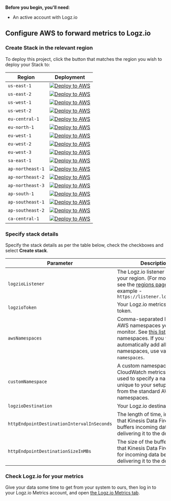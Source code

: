 **Before you begin, you'll need**:

* An active account with Logz.io

 

## Configure AWS to forward metrics to Logz.io
### Create Stack in the relevant region

To deploy this project, click the button that matches the region you wish to deploy your Stack to:

| Region           | Deployment                                                                                                                                                                                                                                                                                                                                                          |
|------------------|---------------------------------------------------------------------------------------------------------------------------------------------------------------------------------------------------------------------------------------------------------------------------------------------------------------------------------------------------------------------|
| `us-east-1`      | [![Deploy to AWS](https://dytvr9ot2sszz.cloudfront.net/logz-docs/lights/LightS-button.png)](https://console.aws.amazon.com/cloudformation/home?region=us-east-1#/stacks/create/review?templateURL=https://logzio-aws-integrations-us-east-1.s3.amazonaws.com/metric-stream-helpers/aws/1.3.1/sam-template.yaml&stackName=logzio-metric-stream&param_logzioToken=<<PROMETHEUS-METRICS-SHIPPING-TOKEN>>&param_logzioListener=https://<<LISTENER-HOST>>:8053)           | 
| `us-east-2`      | [![Deploy to AWS](https://dytvr9ot2sszz.cloudfront.net/logz-docs/lights/LightS-button.png)](https://console.aws.amazon.com/cloudformation/home?region=us-east-2#/stacks/create/review?templateURL=https://logzio-aws-integrations-us-east-2.s3.amazonaws.com/metric-stream-helpers/aws/1.3.1/sam-template.yaml&stackName=logzio-metric-stream&param_logzioToken=<<PROMETHEUS-METRICS-SHIPPING-TOKEN>>&param_logzioListener=https://<<LISTENER-HOST>>:8053)           | 
| `us-west-1`      | [![Deploy to AWS](https://dytvr9ot2sszz.cloudfront.net/logz-docs/lights/LightS-button.png)](https://console.aws.amazon.com/cloudformation/home?region=us-west-1#/stacks/create/review?templateURL=https://logzio-aws-integrations-us-west-1.s3.amazonaws.com/metric-stream-helpers/aws/1.3.1/sam-template.yaml&stackName=logzio-metric-stream&param_logzioToken=<<PROMETHEUS-METRICS-SHIPPING-TOKEN>>&param_logzioListener=https://<<LISTENER-HOST>>:8053)           | 
| `us-west-2`      | [![Deploy to AWS](https://dytvr9ot2sszz.cloudfront.net/logz-docs/lights/LightS-button.png)](https://console.aws.amazon.com/cloudformation/home?region=us-west-2#/stacks/create/review?templateURL=https://logzio-aws-integrations-us-west-2.s3.amazonaws.com/metric-stream-helpers/aws/1.3.1/sam-template.yaml&stackName=logzio-metric-stream&param_logzioToken=<<PROMETHEUS-METRICS-SHIPPING-TOKEN>>&param_logzioListener=https://<<LISTENER-HOST>>:8053)           | 
| `eu-central-1`   | [![Deploy to AWS](https://dytvr9ot2sszz.cloudfront.net/logz-docs/lights/LightS-button.png)](https://console.aws.amazon.com/cloudformation/home?region=eu-central-1#/stacks/create/review?templateURL=https://logzio-aws-integrations-eu-central-1.s3.amazonaws.com/metric-stream-helpers/aws/1.3.1/sam-template.yaml&stackName=logzio-metric-stream&param_logzioToken=<<PROMETHEUS-METRICS-SHIPPING-TOKEN>>&param_logzioListener=https://<<LISTENER-HOST>>:8053)     | 
| `eu-north-1`     | [![Deploy to AWS](https://dytvr9ot2sszz.cloudfront.net/logz-docs/lights/LightS-button.png)](https://console.aws.amazon.com/cloudformation/home?region=eu-north-1#/stacks/create/review?templateURL=https://logzio-aws-integrations-eu-north-1.s3.amazonaws.com/metric-stream-helpers/aws/1.3.1/sam-template.yaml&stackName=logzio-metric-stream&param_logzioToken=<<PROMETHEUS-METRICS-SHIPPING-TOKEN>>&param_logzioListener=https://<<LISTENER-HOST>>:8053)         | 
| `eu-west-1`      | [![Deploy to AWS](https://dytvr9ot2sszz.cloudfront.net/logz-docs/lights/LightS-button.png)](https://console.aws.amazon.com/cloudformation/home?region=eu-west-1#/stacks/create/review?templateURL=https://logzio-aws-integrations-eu-west-1.s3.amazonaws.com/metric-stream-helpers/aws/1.3.1/sam-template.yaml&stackName=logzio-metric-stream&param_logzioToken=<<PROMETHEUS-METRICS-SHIPPING-TOKEN>>&param_logzioListener=https://<<LISTENER-HOST>>:8053)           | 
| `eu-west-2`      | [![Deploy to AWS](https://dytvr9ot2sszz.cloudfront.net/logz-docs/lights/LightS-button.png)](https://console.aws.amazon.com/cloudformation/home?region=eu-west-2#/stacks/create/review?templateURL=https://logzio-aws-integrations-eu-west-2.s3.amazonaws.com/metric-stream-helpers/aws/1.3.1/sam-template.yaml&stackName=logzio-metric-stream&param_logzioToken=<<PROMETHEUS-METRICS-SHIPPING-TOKEN>>&param_logzioListener=https://<<LISTENER-HOST>>:8053)           | 
| `eu-west-3`      | [![Deploy to AWS](https://dytvr9ot2sszz.cloudfront.net/logz-docs/lights/LightS-button.png)](https://console.aws.amazon.com/cloudformation/home?region=eu-west-3#/stacks/create/review?templateURL=https://logzio-aws-integrations-eu-west-3.s3.amazonaws.com/metric-stream-helpers/aws/1.3.1/sam-template.yaml&stackName=logzio-metric-stream&param_logzioToken=<<PROMETHEUS-METRICS-SHIPPING-TOKEN>>&param_logzioListener=https://<<LISTENER-HOST>>:8053)           | 
| `sa-east-1`      | [![Deploy to AWS](https://dytvr9ot2sszz.cloudfront.net/logz-docs/lights/LightS-button.png)](https://console.aws.amazon.com/cloudformation/home?region=sa-east-1#/stacks/create/review?templateURL=https://logzio-aws-integrations-sa-east-1.s3.amazonaws.com/metric-stream-helpers/aws/1.3.1/sam-template.yaml&stackName=logzio-metric-stream&param_logzioToken=<<PROMETHEUS-METRICS-SHIPPING-TOKEN>>&param_logzioListener=https://<<LISTENER-HOST>>:8053)           | 
| `ap-northeast-1` | [![Deploy to AWS](https://dytvr9ot2sszz.cloudfront.net/logz-docs/lights/LightS-button.png)](https://console.aws.amazon.com/cloudformation/home?region=ap-northeast-1#/stacks/create/review?templateURL=https://logzio-aws-integrations-ap-northeast-1.s3.amazonaws.com/metric-stream-helpers/aws/1.3.1/sam-template.yaml&stackName=logzio-metric-stream&param_logzioToken=<<PROMETHEUS-METRICS-SHIPPING-TOKEN>>&param_logzioListener=https://<<LISTENER-HOST>>:8053) | 
| `ap-northeast-2` | [![Deploy to AWS](https://dytvr9ot2sszz.cloudfront.net/logz-docs/lights/LightS-button.png)](https://console.aws.amazon.com/cloudformation/home?region=ap-northeast-2#/stacks/create/review?templateURL=https://logzio-aws-integrations-ap-northeast-2.s3.amazonaws.com/metric-stream-helpers/aws/1.3.1/sam-template.yaml&stackName=logzio-metric-stream&param_logzioToken=<<PROMETHEUS-METRICS-SHIPPING-TOKEN>>&param_logzioListener=https://<<LISTENER-HOST>>:8053) | 
| `ap-northeast-3` | [![Deploy to AWS](https://dytvr9ot2sszz.cloudfront.net/logz-docs/lights/LightS-button.png)](https://console.aws.amazon.com/cloudformation/home?region=ap-northeast-3#/stacks/create/review?templateURL=https://logzio-aws-integrations-ap-northeast-3.s3.amazonaws.com/metric-stream-helpers/aws/1.3.1/sam-template.yaml&stackName=logzio-metric-stream&param_logzioToken=<<PROMETHEUS-METRICS-SHIPPING-TOKEN>>&param_logzioListener=https://<<LISTENER-HOST>>:8053) | 
| `ap-south-1`     | [![Deploy to AWS](https://dytvr9ot2sszz.cloudfront.net/logz-docs/lights/LightS-button.png)](https://console.aws.amazon.com/cloudformation/home?region=ap-south-1#/stacks/create/review?templateURL=https://logzio-aws-integrations-ap-south-1.s3.amazonaws.com/metric-stream-helpers/aws/1.3.1/sam-template.yaml&stackName=logzio-metric-stream&param_logzioToken=<<PROMETHEUS-METRICS-SHIPPING-TOKEN>>&param_logzioListener=https://<<LISTENER-HOST>>:8053)         | 
| `ap-southeast-1` | [![Deploy to AWS](https://dytvr9ot2sszz.cloudfront.net/logz-docs/lights/LightS-button.png)](https://console.aws.amazon.com/cloudformation/home?region=ap-southeast-1#/stacks/create/review?templateURL=https://logzio-aws-integrations-ap-southeast-1.s3.amazonaws.com/metric-stream-helpers/aws/1.3.1/sam-template.yaml&stackName=logzio-metric-stream&param_logzioToken=<<PROMETHEUS-METRICS-SHIPPING-TOKEN>>&param_logzioListener=https://<<LISTENER-HOST>>:8053) | 
| `ap-southeast-2` | [![Deploy to AWS](https://dytvr9ot2sszz.cloudfront.net/logz-docs/lights/LightS-button.png)](https://console.aws.amazon.com/cloudformation/home?region=ap-southeast-2#/stacks/create/review?templateURL=https://logzio-aws-integrations-ap-southeast-2.s3.amazonaws.com/metric-stream-helpers/aws/1.3.1/sam-template.yaml&stackName=logzio-metric-stream&param_logzioToken=<<PROMETHEUS-METRICS-SHIPPING-TOKEN>>&param_logzioListener=https://<<LISTENER-HOST>>:8053) | 
| `ca-central-1`   | [![Deploy to AWS](https://dytvr9ot2sszz.cloudfront.net/logz-docs/lights/LightS-button.png)](https://console.aws.amazon.com/cloudformation/home?region=ca-central-1#/stacks/create/review?templateURL=https://logzio-aws-integrations-ca-central-1.s3.amazonaws.com/metric-stream-helpers/aws/1.3.1/sam-template.yaml&stackName=logzio-metric-stream&param_logzioToken=<<PROMETHEUS-METRICS-SHIPPING-TOKEN>>&param_logzioListener=https://<<LISTENER-HOST>>:8053)     | 

### Specify stack details

Specify the stack details as per the table below, check the checkboxes and select **Create stack**.

| Parameter                                  | Description                                                                                                                                                                                          | Required/Default |
|--------------------------------------------|------------------------------------------------------------------------------------------------------------------------------------------------------------------------------------------------------|------------------|
| `logzioListener`                           | The Logz.io listener URL for your region. (For more details, see the [regions page](https://docs.logz.io/docs/user-guide/admin/hosting-regions/account-region/). For example - `https://listener.logz.io:8053`     | **Required**     |
| `logzioToken`                              | Your Logz.io metrics shipping token.                                                                                                                                                                 | **Required**     |
| `awsNamespaces`                            | Comma-separated list of the AWS namespaces you want to monitor. See [this list](https://docs.aws.amazon.com/AmazonCloudWatch/latest/monitoring/aws-services-cloudwatch-metrics.html) of namespaces. If you want to automatically add all namespaces, use value `all-namespaces`. | At least one of `awsNamespaces` or `customNamespace` is required    |
| `customNamespace`                          | A custom namespace for CloudWatch metrics. This is used to specify a namespace unique to your setup, separate from the standard AWS namespaces.                                                                                                                                   | At least one of `awsNamespaces` or `customNamespace` is required  |
| `logzioDestination`                        | Your Logz.io destination URL.                                                                                                                                                                        | **Required**     |
| `httpEndpointDestinationIntervalInSeconds` | The length of time, in seconds, that Kinesis Data Firehose buffers incoming data before delivering it to the destination.                                                                            | `60`             |
| `httpEndpointDestinationSizeInMBs`         | The size of the buffer, in MBs, that Kinesis Data Firehose uses for incoming data before delivering it to the destination.                                                                           | `5`              |



### Check Logz.io for your metrics

Give your data some time to get from your system to ours, then log in to your Logz.io Metrics account, and open [the Logz.io Metrics tab](https://app.logz.io/#/dashboard/metrics/).

